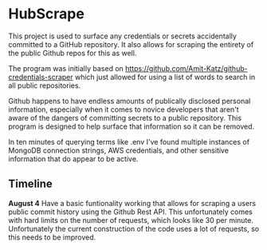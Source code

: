 # HubScrape
This project is used to surface any credentials or secrets accidentally committed to a GitHub repository. It also allows for scraping the entirety of the public Github repos for this as well.

The program was initially based on https://github.com/Amit-Katz/github-credentials-scraper which just allowed for using a list of words to search in all public repositories.

Github happens to have endless amounts of publically disclosed personal information, especially when it comes to novice developers that aren't aware of the dangers of committing secrets to a public repository. This program is designed to help surface that information so it can be removed. 

In ten minutes of querying terms like .env I've found multiple instances of MongoDB connection strings, AWS credentials, and other sensitive information that do appear to be active. 

## Timeline

**August 4**
Have a basic funtionality working that allows for scraping a users public commit history using the Github Rest API. This unfortunately comes with hard limits on the number of requests, which looks like 30 per minute. Unfortunately the current construction of the code uses a lot of requests, so this needs to be improved.